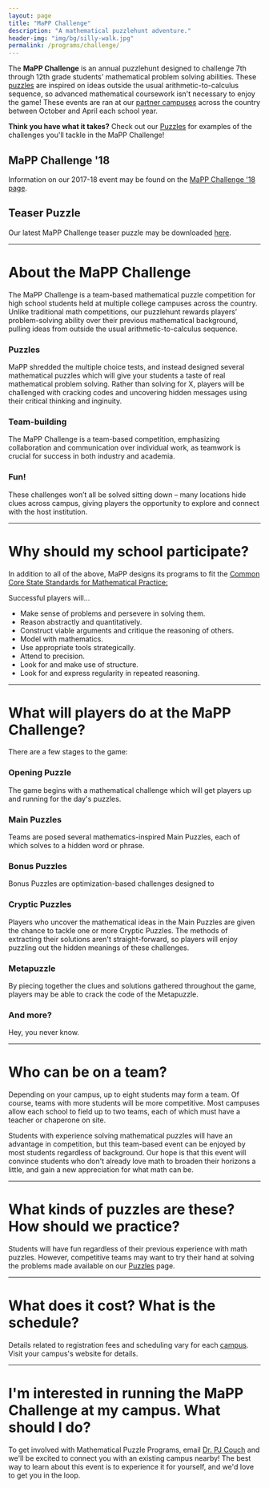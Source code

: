 ```yaml
---
layout: page
title: "MaPP Challenge"
description: "A mathematical puzzlehunt adventure."
header-img: "img/bg/silly-walk.jpg"
permalink: /programs/challenge/
---
```


The **MaPP Challenge** is an annual puzzlehunt designed to challenge
7th through 12th grade students' mathematical problem solving abilities.
These [puzzles](/puzzles/) are inspired on ideas outside the usual
arithmetic-to-calculus sequence, so advanced mathematical coursework
isn't necessary to enjoy the game!
These events are ran at our [partner campuses](/campuses/) across the country
between October and April each school year.

**Think you have what it takes?** Check out our [Puzzles](/puzzles/) for
examples of the challenges you'll tackle in the MaPP Challenge!

## MaPP Challenge '18

Information on our 2017-18 event may be found on the
[MaPP Challenge '18 page](/programs/challenge/18/).

## Teaser Puzzle

Our latest MaPP Challenge teaser puzzle may be downloaded
[here](/puzzles/mapp-challenge-18-teaser-puzzle.pdf).

---

# About the MaPP Challenge

The MaPP Challenge is a team-based mathematical puzzle
competition for high school students held at multiple college campuses across
the country. Unlike traditional math competitions, our puzzlehunt
rewards players’ problem-solving ability over their
previous mathematical background, pulling ideas from outside the usual
arithmetic-to-calculus sequence.

### Puzzles

MaPP shredded the multiple choice tests, and instead designed several
mathematical puzzles which will give your students a taste of real mathematical
problem solving. Rather than solving for X, players will be challenged with
cracking codes and uncovering hidden messages using their critical
thinking and inginuity.

### Team-building

The MaPP Challenge is a team-based competition, emphasizing collaboration and
communication over individual work, as teamwork is crucial for success in both
industry and academia.

### Fun!

These challenges won’t all be solved sitting down – many locations hide
clues across campus, giving players the opportunity to explore and connect
with the host institution.

---

# Why should my school participate?

In addition to all of the above, MaPP designs its programs to fit the
[Common Core State Standards for Mathematical Practice:][common core]

[common core]: http://www.corestandards.org/Math/Practice/

Successful players will...

- Make sense of problems and persevere in solving them.
- Reason abstractly and quantitatively.
- Construct viable arguments and critique the reasoning of others.
- Model with mathematics.
- Use appropriate tools strategically.
- Attend to precision.
- Look for and make use of structure.
- Look for and express regularity in repeated reasoning.

---

# What will players do at the MaPP Challenge?

There are a few stages to the game:

### Opening Puzzle

The game begins with a mathematical challenge which will get
players up and running for the day's puzzles.

### Main Puzzles

Teams are posed several mathematics-inspired Main Puzzles, each of
which solves to a hidden word or phrase.

### Bonus Puzzles

Bonus Puzzles are optimization-based challenges designed to

### Cryptic Puzzles

Players who uncover the mathematical ideas in the Main Puzzles are
given the chance to tackle one or more
Cryptic Puzzles. The methods of extracting their solutions aren't
straight-forward, so players will enjoy puzzling out the hidden meanings of
these challenges.

### Metapuzzle

By piecing together the clues and solutions gathered throughout the game,
players may be able to crack the code of the Metapuzzle.

### And more?

Hey, you never know.

---

# Who can be on a team?

Depending on your campus, up to eight students may form a team. Of
course, teams with more students will be more competitive. Most campuses allow
each school to field up to two teams, each of which must have a teacher or
chaperone on site.

Students with experience solving mathematical puzzles will have an advantage in
competition, but this team-based event can be enjoyed by most students
regardless of background. Our hope is that this event will convince students who
don't already love math to broaden their horizons a little, and gain a new
appreciation for what math can be.

---

# What kinds of puzzles are these? How should we practice?

Students will have fun regardless of their previous experience with math
puzzles. However, competitive teams may want to try their hand at solving
the problems made available on our [Puzzles](/puzzles) page.

---

# What does it cost? What is the schedule?

Details related to registration fees and scheduling vary for each
[campus](/campuses/). Visit your campus's website for details.

---

# I'm interested in running the MaPP Challenge at my campus. What should I do?

To get involved with Mathematical Puzzle Programs, email
[Dr. PJ Couch](/about/people/) and we'll be excited to connect you with
an existing campus nearby! The best way to learn about this event is to
experience it for yourself, and we'd love to get you in the loop.
